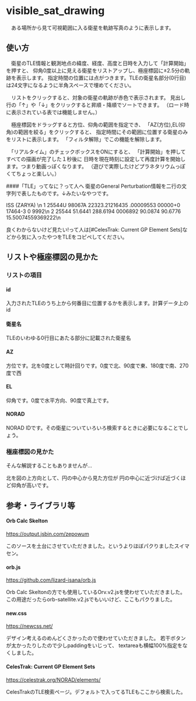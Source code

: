 # visible_sat_drawing

　ある場所から見て可視範囲に入る衛星を軌跡写真のように表示します。

## 使い方

　衛星のTLE情報と観測地点の緯度、経度、高度と日時を入力して「計算開始」を押すと、
仰角0度以上に見える衛星をリストアップし、極座標図に±2.5分の軌跡を表示します。
指定時間の位置には点がつきます。TLEの衛星名部分(0行目)は24文字になるように半角スペースで埋めてください。

　リストをクリックすると、対象の衛星の軌跡が赤色で表示されます。
見出し行の「↑」や「↓」をクリックすると昇順・降順でソートできます。
（ロード時に表示されている表では機能しません。）

　極座標図をドラッグすると方位、仰角の範囲を指定でき、
「AZ(方位),EL(仰角)の範囲を絞る」をクリックすると、
指定時間にその範囲に位置する衛星のみをリストに表示します。
「フィルタ解除」でこの機能を解除します。

　「リアルタイム」のチェックボックスをONにすると、
 「計算開始」を押してすべての描画が完了した１秒後に
 日時を現在時刻に設定して再度計算を開始します。つまり動画っぽくなります。
 （遊びで実際したけどプラネタリウムっぽくてちょっと楽しい。）
 
####「TLE」ってなに？って人へ
衛星のGeneral Perturbation情報を二行の文字列で表したものです。↓みたいなやつです。

ISS (ZARYA)             \n
1 25544U 98067A   22323.21216435  .00009553  00000+0  17464-3 0  9992\n
2 25544  51.6441 288.6194 0006892  90.0874  90.6776 15.50074559369222\n

良くわからないけど見たい!って人は[#CelesTrak: Current GP Element Sets]などから気に入ったやつをTLEをコピペしてください。

## リストや極座標図の見かた
### リストの項目
#### id
入力されたTLEのうち上から何番目に位置するかを表示します。計算データ上のid
#### 衛星名
TLEのいわゆる0行目にあたる部分に記載された衛星名
#### AZ
方位です。北を0度として時計回りです。0度で北、90度で東、180度で南、270度で西
#### EL
仰角です。0度で水平方向、90度で真上です。
#### NORAD
NORAD IDです。その衛星についていろいろ検索するときに必要になることでしょう。

### 極座標図の見かた
そんな解説することもありませんが…

北を図の上方向として、円の中心から見た方位が
円の中心に近づけば近づくほど仰角が高いです。


 ## 参考・ライブラリ等
 
#### Orb Calc Skelton
https://output.jsbin.com/zepowum 

 このソースを土台にさせていただきました。というよりほぼパクりましたスイマセン。

####  orb.js
https://github.com/lizard-isana/orb.js

 Orb Calc Skeltonの方でも使用しているOrv.v2.jsを使わせていただきました。
この用途だったらorb-satellite.v2.jsでもいいけど、ここもパクりました。
 
####  new.css
https://newcss.net/

 デザイン考えるのめんどくさかったので使わせていただきました。
若干ボタンが太かったりしたので少しpaddingをいじって、
textareaも横幅100%指定をなくしました。

#### CelesTrak: Current GP Element Sets
https://celestrak.org/NORAD/elements/

CelesTrakのTLE検索ページ。デフォルトで入ってるTLEもここから検索した。
